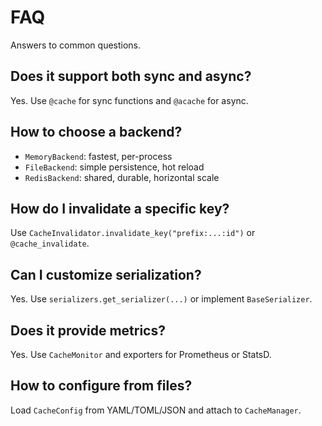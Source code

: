 # FAQ

Answers to common questions.

## Does it support both sync and async?
Yes. Use `@cache` for sync functions and `@acache` for async.

## How to choose a backend?
- `MemoryBackend`: fastest, per-process
- `FileBackend`: simple persistence, hot reload
- `RedisBackend`: shared, durable, horizontal scale

## How do I invalidate a specific key?
Use `CacheInvalidator.invalidate_key("prefix:...:id")` or `@cache_invalidate`.

## Can I customize serialization?
Yes. Use `serializers.get_serializer(...)` or implement `BaseSerializer`.

## Does it provide metrics?
Yes. Use `CacheMonitor` and exporters for Prometheus or StatsD.

## How to configure from files?
Load `CacheConfig` from YAML/TOML/JSON and attach to `CacheManager`.
